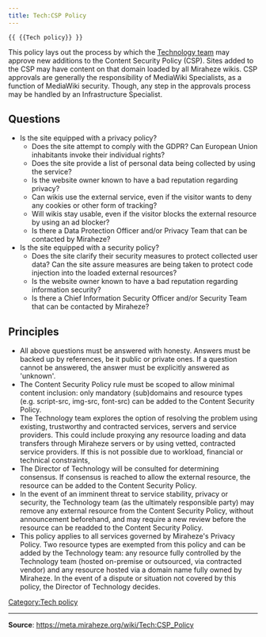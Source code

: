 ```yaml
---
title: Tech:CSP Policy
---
```


`{{ {{Tech policy}} }}`

This policy lays out the process by which the [Technology team](https://meta.miraheze.org/wiki/Tech:Volunteers) may approve new additions to the Content Security Policy (CSP). Sites added to the CSP may have content on that domain loaded by all Miraheze wikis. CSP approvals are generally the responsibility of MediaWiki Specialists, as a function of MediaWiki security. Though, any step in the approvals process may be handled by an Infrastructure Specialist.

## Questions 

* Is the site equipped with a privacy policy?
   * Does the site attempt to comply with the GDPR? Can European Union inhabitants invoke their individual rights?
   * Does the site provide a list of personal data being collected by using the service?
   * Is the website owner known to have a bad reputation regarding privacy?
   * Can wikis use the external service, even if the visitor wants to deny any cookies or other form of tracking?
   * Will wikis stay usable, even if the visitor blocks the external resource by using an ad blocker?
   * Is there a Data Protection Officer and/or Privacy Team that can be contacted by Miraheze?
* Is the site equipped with a security policy?
   * Does the site clarify their security measures to protect collected user data? Can the site assure measures are being taken to protect code injection into the loaded external resources?
   * Is the website owner known to have a bad reputation regarding information security?
   * Is there a Chief Information Security Officer and/or Security Team that can be contacted by Miraheze?

## Principles 

* All above questions must be answered with honesty. Answers must be backed up by references, be it public or private ones. If a question cannot be answered, the answer must be explicitly answered as 'unknown'.
* The Content Security Policy rule must be scoped to allow minimal content inclusion: only mandatory (sub)domains and resource types (e.g. script-src, img-src, font-src) can be added to the Content Security Policy.
* The Technology team explores the option of resolving the problem using existing, trustworthy and contracted services, servers and service providers. This could include proxying any resource loading and data transfers through Miraheze servers or by using vetted, contracted service providers. If this is not possible due to workload, financial or technical constraints,
* The Director of Technology will be consulted for determining consensus. If consensus is reached to allow the external resource, the resource can be added to the Content Security Policy.
* In the event of an imminent threat to service stability, privacy or security, the Technology team (as the ultimately responsible party) may remove any external resource from the Content Security Policy, without announcement beforehand, and may require a new review before the resource can be readded to the Content Security Policy.
* This policy applies to all services governed by Miraheze's Privacy Policy. Two resource types are exempted from this policy and can be added by the Technology team: any resource fully controlled by the Technology team (hosted on-premise or outsourced, via contracted vendor) and any resource hosted via a domain name fully owned by Miraheze.
In the event of a dispute or situation not covered by this policy, the Director of Technology decides.

[Category:Tech policy](https://meta.miraheze.org/wiki/Category:Tech_policy)

----
**Source**: https://meta.miraheze.org/wiki/Tech:CSP_Policy